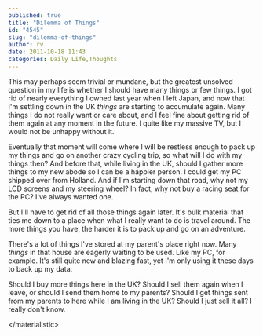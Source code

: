 ```yaml
---
published: true
title: "Dilemma of Things"
id: "4545"
slug: "dilemma-of-things"
author: rv
date: 2011-10-18 11:43
categories: Daily Life,Thoughts
---
```

This may perhaps seem trivial or mundane, but the greatest unsolved question in my life is whether I should have many things or few things. I got rid of nearly everything I owned last year when I left Japan, and now that I'm settling down in the UK <em>things</em> are starting to accumulate again. Many things I do not really want or care about, and I feel fine about getting rid of them again at any moment in the future. I quite like my massive TV, but I would not be unhappy without it.

Eventually that moment will come where I will be restless enough to pack up my things and go on another crazy cycling trip, so what will I do with my things then? And before that, while living in the UK, should I gather more things to my new abode so I can be a happier person. I could get my PC shipped over from Holland. And if I'm starting down that road, why not my LCD screens and my steering wheel? In fact, why not buy a racing seat for the PC? I've always wanted one.

But I'll have to get rid of all those things again later. It's bulk material that ties me down to a place when what I really want to do is travel around. The more things you have, the harder it is to pack up and go on an adventure.

There's a lot of things I've stored at my parent's place right now. Many <em>things</em> in that house are eagerly waiting to be used. Like my PC, for example. It's still quite new and blazing fast, yet I'm only using it these days to back up my data.

Should I buy more things here in the UK? Should I sell them again when I leave, or should I send them home to my parents? Should I get things sent from my parents to here while I am living in the UK? Should I just sell it all? I really don't know.

&lt;/materialistic&gt;